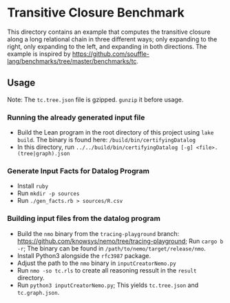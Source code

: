 # Transitive Closure Benchmark

This directory contains an example that computes the transitive closure along a long relational chain 
in three different ways; only expanding to the right, only expanding to the left, and expanding in both directions.
The example is inspired by <https://github.com/souffle-lang/benchmarks/tree/master/benchmarks/tc>.

## Usage

Note: The `tc.tree.json` file is gzipped. `gunzip` it before usage.

### Running the already generated input file 

- Build the Lean program in the root directory of this project using `lake build`. The binary is found here: `/build/bin/certifyingDatalog`
- In this directory, run `../../build/bin/certifyingDatalog [-g] <file>.(tree|graph).json`

### Generate Input Facts for Datalog Program 

- Install `ruby`
- Run `mkdir -p sources`
- Run `./gen_facts.rb > sources/R.csv`

### Building input files from the datalog program 

- Build the `nmo` binary from the `tracing-playground` branch: <https://github.com/knowsys/nemo/tree/tracing-playground>; Run `cargo b -r`; The binary can be found in `/path/to/nemo/target/release/nmo`.
- Install Python3 alongside the `rfc3987` package.
- Adjust the path to the `nmo` binary in `inputCreatorNemo.py`
- Run `nmo -so tc.rls` to create all reasoning ressult in the `result` directory.
- Run `python3 inputCreatorNemo.py`; This yields `tc.tree.json` and `tc.graph.json`.

